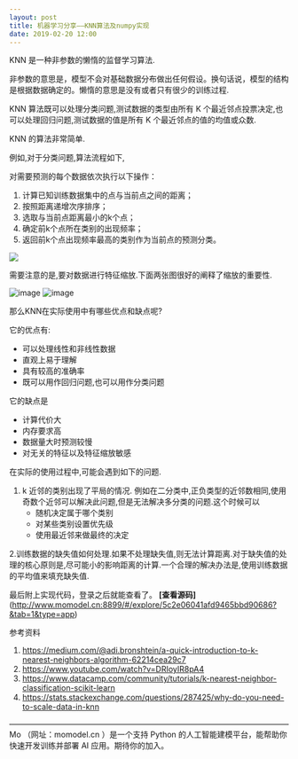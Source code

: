 ```yaml
---
layout: post
title: 机器学习分享——KNN算法及numpy实现
date: 2019-02-20 12:00
---
```

KNN 是一种非参数的懒惰的监督学习算法.

非参数的意思是，模型不会对基础数据分布做出任何假设。换句话说，模型的结构是根据数据确定的。懒惰的意思是没有或者只有很少的训练过程.


KNN 算法既可以处理分类问题,测试数据的类型由所有 K 个最近邻点投票决定,也可以处理回归问题,测试数据的值是所有 K 个最近邻点的值的均值或众数.

KNN 的算法非常简单.

例如,对于分类问题,算法流程如下,

对需要预测的每个数据依次执行以下操作：

1. 计算已知训练数据集中的点与当前点之间的距离；
2. 按照距离递增次序排序；
3. 选取与当前点距离最小的k个点；
4. 确定前k个点所在类别的出现频率；
5. 返回前k个点出现频率最高的类别作为当前点的预测分类。


![](https://ws3.sinaimg.cn/large/006tNc79ly1fyuav7srlzj30i20ai754.jpg)

需要注意的是,要对数据进行特征缩放.下面两张图很好的阐释了缩放的重要性.

![image](https://i.stack.imgur.com/OCUmI.png)
![image](https://i.stack.imgur.com/J5r01.png)


那么KNN在实际使用中有哪些优点和缺点呢?

它的优点有:
- 可以处理线性和非线性数据
- 直观上易于理解
- 具有较高的准确率
- 既可以用作回归问题,也可以用作分类问题

它的缺点是
- 计算代价大
- 内存要求高
- 数据量大时预测较慢
- 对无关的特征以及特征缩放敏感

在实际的使用过程中,可能会遇到如下的问题.
1. k 近邻的类别出现了平局的情况. 例如在二分类中,正负类型的近邻数相同,使用奇数个近邻可以解决此问题,但是无法解决多分类的问题.这个时候可以
    - 随机决定属于哪个类别
    - 对某些类别设置优先级
    - 使用最近邻来做最终的决定

2.训练数据的缺失值如何处理.如果不处理缺失值,则无法计算距离.对于缺失值的处理的核心原则是,尽可能小的影响距离的计算.一个合理的解决办法是,使用训练数据的平均值来填充缺失值.

最后附上实现代码，登录之后就能查看了。
**[查看源码]**(http://www.momodel.cn:8899/#/explore/5c2e06041afd9465bbd90686?&tab=1&type=app)


参考资料

1. https://medium.com/@adi.bronshtein/a-quick-introduction-to-k-nearest-neighbors-algorithm-62214cea29c7
2. https://www.youtube.com/watch?v=DRIoyIR8pA4
3. https://www.datacamp.com/community/tutorials/k-nearest-neighbor-classification-scikit-learn
4. https://stats.stackexchange.com/questions/287425/why-do-you-need-to-scale-data-in-knn

————————————————————————————————————
Mo （网址：momodel.cn ）是一个支持 Python 的人工智能建模平台，能帮助你快速开发训练并部署 AI 应用。期待你的加入。
